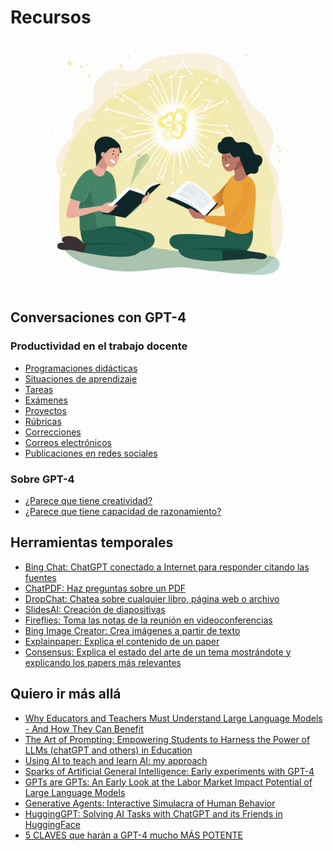 # Recursos

<p align="center">
<img src="https://github.com/davidlms/formacion-profesorado-llm/blob/main/assets/resources.png?raw=true" alt="Logo" width="400">
</p>

## Conversaciones con GPT-4

### Productividad en el trabajo docente

* [Programaciones didácticas](./chats/programaciondidactica.html)
* [Situaciones de aprendizaje](./chats/situacionaprendizaje.html)
* [Tareas](./chats/tareas.html)
* [Exámenes](./chats/examenes.html)
* [Proyectos](./chats/proyectos.html)
* [Rúbricas](./chats/rubricas.html)
* [Correcciones](./chats/correcciones.html)
* [Correos electrónicos](./chats/email.html)
* [Publicaciones en redes sociales](./chats/rrss.html)

### Sobre GPT-4

* [¿Parece que tiene creatividad?](./chats/creatividad.html)
* [¿Parece que tiene capacidad de razonamiento?](./chats/razonamiento.html)

## Herramientas temporales

* [Bing Chat: ChatGPT conectado a Internet para responder citando las fuentes](https://www.microsoft.com/es-es/bing)
* [ChatPDF: Haz preguntas sobre un PDF](https://www.chatpdf.com)
* [DropChat: Chatea sobre cualquier libro, página web o archivo](https://app.dropchat.co)
* [SlidesAI: Creación de diapositivas](https://workspace.google.com/marketplace/app/slidesaiio_create_slides_with_ai/904276957168)
* [Fireflies: Toma las notas de la reunión en videoconferencias](https://fireflies.ai)
* [Bing Image Creator: Crea imágenes a partir de texto](https://www.bing.com/create)
* [Explainpaper: Explica el contenido de un paper](https://www.explainpaper.com)
* [Consensus: Explica el estado del arte de un tema mostrándote y explicando los papers más relevantes](https://consensus.app/search/)

## Quiero ir más allá

* [Why Educators and Teachers Must Understand Large Language Models - And How They Can Benefit](https://www.linkedin.com/pulse/why-educators-teachers-must-understand-large-language-linares-phd?trk=news-guest_share-article)
* [The Art of Prompting: Empowering Students to Harness the Power of LLMs (chatGPT and others) in Education](https://www.linkedin.com/pulse/art-prompting-empowering-students-harness-power-llms-linares-phd?trk=news-guest_share-article)
* [Using AI to teach and learn AI: my approach](https://www.linkedin.com/pulse/using-ai-teach-learn-my-approach-jordi-linares-phd?trk=news-guest_share-article)
* [Sparks of Artificial General Intelligence: Early experiments with GPT-4](https://arxiv.org/abs/2303.12712)
* [GPTs are GPTs: An Early Look at the Labor Market Impact Potential of Large Language Models](https://arxiv.org/abs/2303.10130)
* [Generative Agents: Interactive Simulacra of Human Behavior](https://arxiv.org/abs/2304.03442)
* [HuggingGPT: Solving AI Tasks with ChatGPT and its Friends in HuggingFace](https://arxiv.org/abs/2303.17580)
* [5 CLAVES que harán a GPT-4 mucho MÁS POTENTE](https://www.youtube.com/watch?v=rXU9pkk0dQI)
